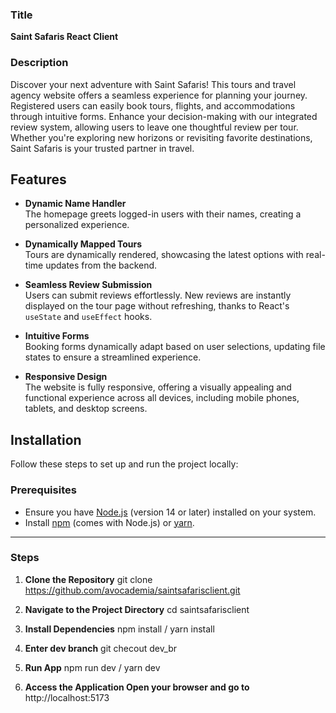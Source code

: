 ### **Title**  
**Saint Safaris React Client**

### **Description**  
Discover your next adventure with Saint Safaris! This tours and travel agency website offers a seamless experience for planning your journey. Registered users can easily book tours, flights, and accommodations through intuitive forms. Enhance your decision-making with our integrated review system, allowing users to leave one thoughtful review per tour. Whether you're exploring new horizons or revisiting favorite destinations, Saint Safaris is your trusted partner in travel.

## Features

- **Dynamic Name Handler**  
  The homepage greets logged-in users with their names, creating a personalized experience.

- **Dynamically Mapped Tours**  
  Tours are dynamically rendered, showcasing the latest options with real-time updates from the backend.

- **Seamless Review Submission**  
  Users can submit reviews effortlessly. New reviews are instantly displayed on the tour page without refreshing, thanks to React's `useState` and `useEffect` hooks.

- **Intuitive Forms**  
  Booking forms dynamically adapt based on user selections, updating file states to ensure a streamlined experience.

- **Responsive Design**  
  The website is fully responsive, offering a visually appealing and functional experience across all devices, including mobile phones, tablets, and desktop screens.

## Installation

Follow these steps to set up and run the project locally:

### **Prerequisites**
- Ensure you have [Node.js](https://nodejs.org/) (version 14 or later) installed on your system.
- Install [npm](https://www.npmjs.com/) (comes with Node.js) or [yarn](https://yarnpkg.com/).

---

### **Steps**

1. **Clone the Repository**
   git clone https://github.com/avocademia/saintsafarisclient.git

2. **Navigate to the Project Directory**
    cd saintsafarisclient

3. **Install Dependencies**
    npm install / yarn install

4. **Enter dev branch**
    git checout dev_br

5. **Run App**
    npm run dev / yarn dev

6. **Access the Application Open your browser and go to**
    http://localhost:5173


